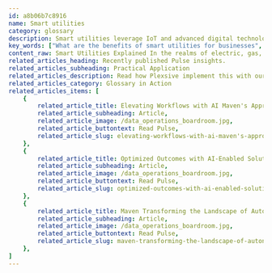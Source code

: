 ```yaml
---
id: a8b06b7c8916
name: Smart utilities
category: glossary
description: Smart utilities leverage IoT and advanced digital technologies to optimize asset performance, gain real-time business intelligence, and enhance service efficiency in the electric, gas, and water sectors.
key_words: ["What are the benefits of smart utilities for businesses", "How do smart utilities improve asset performance", "What role does IoT play in smart utilities", "How do smart utilities utilize real-time business intelligence", "What insights can smart utilities provide on consumer behavior", "How do smart utilities modernize the energy grid", "What technologies are involved in smart utilities", "How do smart utilities help in the detection and prevention of utility loss", "What makes smart utilities essential for modern-day business", "How do smart utilities integrate alternative energy sources"]
content_raw: Smart Utilities Explained In the realms of electric, gas, and water sectors, smart utilities are leading-edge companies that utilize connected sensors across their grids. Their main objective is to deliver services more efficiently and scrutinize their operations more proficiently. These smart utilities are avid adopters of the Internet of Things (IoT)— a concept emphasizing interconnected devices. They actualize contemporary digital technologies involving communication systems, software, computer processing, and mapping to streamline their operations. The Business Benefits of Smart Utilities All utilities wrestle with the challenge of dealing with vast amounts of varied data originating from multiple sources. What sets smart utilities apart from wavering contenders reluctant to embrace digital transformation are the manifold business benefits they often garner. These rewards span various areas such as 1. Optimizing Asset Performance Smart utilities use real-time systems to identify potential problems in field assets like transformers and water mains. Through this, they enable repairs ahead of time, curtailing unforeseen service disruptions. 2. Utilization of Real-Time Business Intelligence Smart utilities enhance operational efficiency by employing real-time business intelligence. This aids in monitoring remote sensors and meters, empowering companies to make sound, timely business decisions. 3. Gaining Key Insights about Consumers Leveraging the smart grid and IoT provides significant insights into customers’ utility usage patterns, paving the way for personalized and effective service. 4. Detection and Prevention of Utility Loss Smart utilities can detect supply leaks and thefts earlier, facilitating optimization of utility distribution. 5. Modernization of The Grid Also, smart utilities modernize the grid to adjust and respond more dynamically to multiple systems and providers, incorporating alternative energy sources like wind and solar. In conclusion, smart utilities represent a necessary, modern-day business advantage, and are a crucial aspect of Maven Technologies' commitment to unlocking productivity with solutions fit for the modern world.
related_articles_heading: Recently published Pulse insights.
related_articles_subheading: Practical Application
related_articles_description: Read how Plexsive implement this with our clients.
related_articles_category: Glossary in Action
related_articles_items: [
	{
		related_article_title: Elevating Workflows with AI Maven's Approach,
		related_article_subheading: Article,
		related_article_image: /data_operations_boardroom.jpg,
		related_article_buttontext: Read Pulse,
		related_article_slug: elevating-workflows-with-ai-maven's-approach
	},
	{
		related_article_title: Optimized Outcomes with AI-Enabled Solutions,
		related_article_subheading: Article,
		related_article_image: /data_operations_boardroom.jpg,
		related_article_buttontext: Read Pulse,
		related_article_slug: optimized-outcomes-with-ai-enabled-solutions
	},
	{
		related_article_title: Maven Transforming the Landscape of Autonomous Vehicles,
		related_article_subheading: Article,
		related_article_image: /data_operations_boardroom.jpg,
		related_article_buttontext: Read Pulse,
		related_article_slug: maven-transforming-the-landscape-of-autonomous-vehicles
	},
]
---
```

